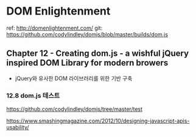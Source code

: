# DOM Enlightenment

ref: http://domenlightenment.com/
git: https://github.com/codylindley/domjs/blob/master/builds/dom.js

## Chapter 12 - Creating dom.js - a wishful jQuery inspired DOM Library for modern browers

- jQuery와 유사한 DOM 라이브러리를 위한 기반 구축

### 12.8 dom.js 테스트

https://github.com/codylindley/domjs/tree/master/test

https://www.smashingmagazine.com/2012/10/designing-javascript-apis-usability/

